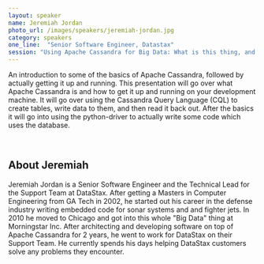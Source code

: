 ```yaml
---
layout: speaker
name: Jeremiah Jordan
photo_url: /images/speakers/jeremiah-jordan.jpg
category: speakers
one_line:  "Senior Software Engineer, Datastax"
session: "Using Apache Cassandra for Big Data: What is this thing, and how do I use it?"
---
```




An introduction to some of the basics of Apache Cassandra, followed by actually getting it up and running. This presentation will go over what Apache Cassandra is and how to get it up and running on your development machine. It will go over using the Cassandra Query Language (CQL) to create tables, write data to them, and then read it back out. After the basics it will go into using the python-driver to actually write some code which uses the database.

<br/>

## About Jeremiah
Jeremiah Jordan is a Senior Software Engineer and the Technical Lead
for the Support Team at DataStax.  After getting a Masters in Computer
Engineering from GA Tech in 2002, he started out his career in the
defense industry writing embedded code for sonar systems and and
fighter jets.  In 2010 he moved to Chicago and got into this whole
"Big Data" thing at Morningstar Inc.  After architecting and
developing software on top of Apache Cassandra for 2 years, he went to
work for DataStax on their Support Team.  He currently spends his days
helping DataStax customers solve any problems they encounter.
